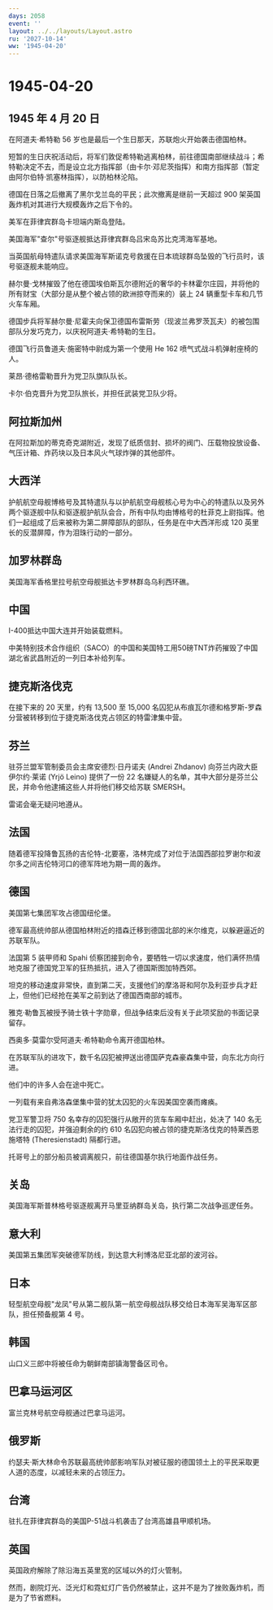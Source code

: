 ```yaml
---
days: 2058
event: ''
layout: ../../layouts/Layout.astro
ru: '2027-10-14'
ww: '1945-04-20'
---
```


# 1945-04-20

## 1945 年 4 月 20 日

在阿道夫·希特勒 56 岁也是最后一个生日那天，苏联炮火开始袭击德国柏林。

短暂的生日庆祝活动后，将军们敦促希特勒逃离柏林，前往德国南部继续战斗；希特勒决定不去，而是设立北方指挥部（由卡尔·邓尼茨指挥）和南方指挥部（暂定由阿尔伯特·凯塞林指挥），以防柏林沦陷。

德国在日落之后撤离了黑尔戈兰岛的平民；此次撤离是继前一天超过 900
架英国轰炸机对其进行大规模轰炸之后下令的。

美军在菲律宾群岛卡坦端内斯岛登陆。

美国海军"查尔"号驱逐舰抵达菲律宾群岛吕宋岛苏比克湾海军基地。

当英国航母特遣队请求美国海军斯诺克号救援在日本琉球群岛坠毁的飞行员时，该号驱逐舰未能响应。

赫尔曼·戈林摧毁了他在德国埃伯斯瓦尔德附近的奢华的卡林霍尔庄园，并将他的所有财宝（大部分是从整个被占领的欧洲掠夺而来的）装上
24 辆重型卡车和几节火车车厢。

德国步兵将军赫尔曼·尼霍夫向保卫德国布雷斯劳（现波兰弗罗茨瓦夫）的被包围部队分发巧克力，以庆祝阿道夫·希特勒的生日。

德国飞行员鲁道夫·施密特中尉成为第一个使用 He 162
喷气式战斗机弹射座椅的人。

莱昂·德格雷勒晋升为党卫队旗队队长。

卡尔·伯克晋升为党卫队旅长，并担任武装党卫队少将。

## 阿拉斯加州

在阿拉斯加的蒂克奇克湖附近，发现了纸质信封、损坏的阀门、压载物投放设备、气压计箱、炸药块以及日本风火气球炸弹的其他部件。

## 大西洋

护航航空母舰博格号及其特遣队与以护航航空母舰核心号为中心的特遣队以及另外两个驱逐舰中队和驱逐舰护航队会合，所有中队均由博格号的杜菲克上尉指挥。他们一起组成了后来被称为第二屏障部队的部队，任务是在中大西洋形成
120 英里长的反潜屏障，作为泪珠行动的一部分。

## 加罗林群岛

美国海军香格里拉号航空母舰抵达卡罗林群岛乌利西环礁。

## 中国

I-400抵达中国大连并开始装载燃料。

中美特别技术合作组织（SACO）的中国和美国特工用50磅TNT炸药摧毁了中国湖北省武昌附近的一列日本补给列车。

## 捷克斯洛伐克

在接下来的 20 天里，约有 13,500 至 15,000
名囚犯从布痕瓦尔德和格罗斯-罗森分营被转移到位于捷克斯洛伐克占领区的特雷津集中营。

## 芬兰

驻芬兰盟军管制委员会主席安德烈·日丹诺夫 (Andrei Zhdanov)
向芬兰内政大臣伊尔约·莱诺 (Yrjö Leino) 提供了一份 22
名嫌疑人的名单，其中大部分是芬兰公民，并命令他逮捕这些人并将他们移交给苏联
SMERSH。

雷诺会毫无疑问地遵从。

## 法国

随着德军投降鲁瓦扬的吉伦特-北要塞，洛林完成了对位于法国西部拉罗谢尔和波尔多之间吉伦特河口的德军阵地为期一周的轰炸。

## 德国

美国第七集团军攻占德国纽伦堡。

德军最高统帅部从德国柏林附近的措森迁移到德国北部的米尔维克，以躲避逼近的苏联军队。

法国第 5 装甲师和 Spahi
侦察团接到命令，要牺牲一切以求速度，他们满怀热情地克服了德国党卫军的狂热抵抗，进入了德国斯图加特西郊。

坦克的移动速度非常快，直到第二天，支援他们的摩洛哥和阿尔及利亚步兵才赶上，但他们已经抢在美军之前到达了德国西南部的城市。

雅克·勒鲁瓦被授予骑士铁十字勋章，但战争结束后没有关于此项奖励的书面记录留存。

西奥多·莫雷尔受阿道夫·希特勒命令离开德国柏林。

在苏联军队的进攻下，数千名囚犯被押送出德国萨克森豪森集中营，向东北方向行进。

他们中的许多人会在途中死亡。

一列载有来自弗洛森堡集中营的犹太囚犯的火车因美国空袭而瘫痪。

党卫军警卫将 750 名幸存的囚犯强行从敞开的货车车厢中赶出，处决了 140
名无法行走的囚犯，并强迫剩余的约 610
名囚犯向被占领的捷克斯洛伐克的特莱西恩施塔特 (Theresienstadt) 隔都行进。

托哥号上的部分船员被调离舰只，前往德国基尔执行地面作战任务。

## 关岛

美国海军斯普林格号驱逐舰离开马里亚纳群岛关岛，执行第二次战争巡逻任务。

## 意大利

美国第五集团军突破德军防线，到达意大利博洛尼亚北部的波河谷。

## 日本

轻型航空母舰"龙凤"号从第二舰队第一航空母舰战队移交给日本海军吴海军区部队，担任预备舰第
4 号。

## 韩国

山口义三郎中将被任命为朝鲜南部镇海警备区司令。

## 巴拿马运河区

富兰克林号航空母舰通过巴拿马运河。

## 俄罗斯

约瑟夫·斯大林命令苏联最高统帅部影响军队对被征服的德国领土上的平民采取更人道的态度，以减轻未来的占领压力。

## 台湾

驻扎在菲律宾群岛的美国P-51战斗机袭击了台湾高雄县甲顺机场。

## 英国

英国政府解除了除沿海五英里宽的区域以外的灯火管制。

然而，剧院灯光、泛光灯和霓虹灯广告仍然被禁止，这并不是为了挫败轰炸机，而是为了节省燃料。
